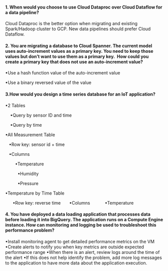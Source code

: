 

#### 1. When would you choose to use Cloud Dataproc over Cloud Dataflow for a data pipeline?

Cloud Dataproc is the better option when migrating and existing Spark/Hadoop cluster to GCP. New data pipelines should prefer Cloud Dataflow.

####  2. You are migrating a database to Cloud Spanner. The current model uses auto-increment values as a primary key. You need to keep those values but don’t want to use them as a primary key.  How could you create a primary key that does not use an auto-increment value?

•Use a hash function value of the auto-increment value

•Use a binary reversed value of the value

#### 3.How would you design a time series database for an IoT application?

•2 Tables

    •Query by sensor ID and time

    •Query by time

  

•All Measurement Table

   •Row key: sensor id + time

   •Columns

        •Temperature

          •Humidity

          •Pressure

•Temperature by Time Table

      •Row key: reverse time
      •Columns
           •Temperature


#### 4. You have deployed a data loading application that processes data before loading it into BigQuery. The application runs on a Compute Engine instance. How can monitoring and logging be used to troubleshoot this performance problem?

•Install monitoring agent to get detailed performance metrics on the VM
•Create alerts to notify you when key metrics are outside expected performance range
•When there is an alert, review logs around the time of the alert
•If this does not help identify the problem, add more log messages to the application to have more data about the application execution.

